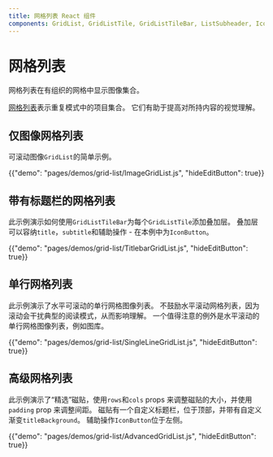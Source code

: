 ```yaml
---
title: 网格列表 React 组件
components: GridList, GridListTile, GridListTileBar, ListSubheader, IconButton
---
```

# 网格列表

<p class="description">网格列表在有组织的网格中显示图像集合。</p>

[网格列表](https://material.io/design/components/image-lists.html)表示重复模式中的项目集合。 它们有助于提高对所持内容的视觉理解。

## 仅图像网格列表

可滚动图像` GridList `的简单示例。

{{"demo": "pages/demos/grid-list/ImageGridList.js", "hideEditButton": true}}

## 带有标题栏的网格列表

此示例演示如何使用` GridListTileBar `为每个` GridListTile `添加叠加层。 叠加层可以容纳` title `，` subtitle `和辅助操作 - 在本例中为` IconButton `。

{{"demo": "pages/demos/grid-list/TitlebarGridList.js", "hideEditButton": true}}

## 单行网格列表

此示例演示了水平可滚动的单行网格图像列表。 不鼓励水平滚动网格列表，因为滚动会干扰典型的阅读模式，从而影响理解。 一个值得注意的例外是水平滚动的单行网格图像列表，例如图库。

{{"demo": "pages/demos/grid-list/SingleLineGridList.js", "hideEditButton": true}}

## 高级网格列表

此示例演示了“精选”磁贴，使用` rows `和` cols ` props 来调整磁贴的大小，并使用` padding ` prop 来调整间距。 磁贴有一个自定义标题栏，位于顶部，并带有自定义渐变` titleBackground `。 辅助操作` IconButton `位于左侧。

{{"demo": "pages/demos/grid-list/AdvancedGridList.js", "hideEditButton": true}}